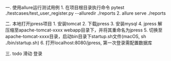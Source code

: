 一. 使用allure运行测试用例
    1. 在项目根目录执行命令
    pytest ./testcases/test_user_register.py --alluredir ./reports
    2. allure serve ./reports

二. 本地打开jpress项目
    1. 安装tomcat
    2. 下载jpress
    3. 安装mysql
    4. jpress 解压缩至apache-tomcat-xxxx webapp目录下，并将其重命名为jpress
    5. 切换至apache-tomcat-xxxx目录，启动bin目录下startup.sh文件(macOS, sh ./bin/startup.sh)
    6. 打开localhost:8080/jpress, 第一次登录需配置数据库
 
 三. todo 滑动 登录
